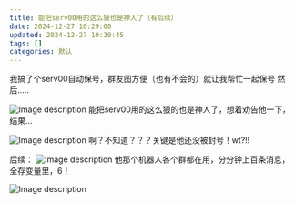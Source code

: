 ```yaml
---
title: 能把serv00用的这么狠也是神人了（有后续）
date: 2024-12-27 10:29:00
updated: 2024-12-27 10:30:45
tags: []
categories: 默认
---
```


我搞了个serv00自动保号，群友图方便（也有不会的）就让我帮忙一起保号
然后.....

![Image description](https://s.rmimg.com/2024-12-26/1735218727-510414-26-12-2024-21425-panel13serv00com.jpg)
能把serv00用的这么狠的也是神人了，想着劝告他一下，结果...

![Image description](https://s.rmimg.com/2024-12-26/1735218760-184981-2024-12-26-210702.png)
啊？不知道？？？关键是他还没被封号！wt?!!

后续：
![Image description](https://s.rmimg.com/2024-12-26/1735220484-636430-2024-12-26-214017.png)
他那个机器人各个群都在用，分分钟上百条消息，全存变量里，6！

![Image description](https://s.rmimg.com/2024-12-26/1735222240-16183-telegram-cloud-photo-size-5-6298648232431043865-y.jpg)
